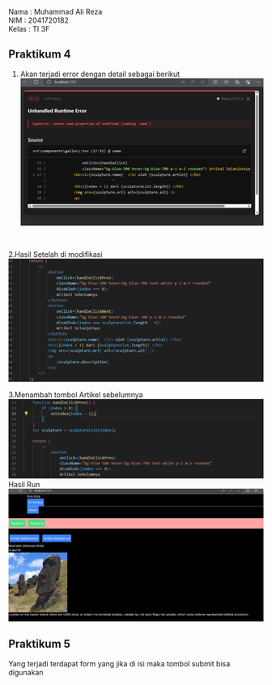 Nama : Muhammad Ali Reza <br>
NIM : 2041720182 <br>
Kelas : TI 3F <br>

## Praktikum 4

1. Akan terjadi error dengan detail sebagai berikut
![Screenshoot](images/img1.png)
<br>

2.Hasil Setelah di modifikasi
![Screenshoot](images/img2.png)
<br>

3.Menambah tombol Artikel sebelumnya
![Screenshoot](images/img3.png)
<br>
Hasil Run
![Screenshoot](images/img4.png)
<br>

## Praktikum 5
Yang terjadi terdapat form yang jika di isi maka tombol submit bisa digunakan